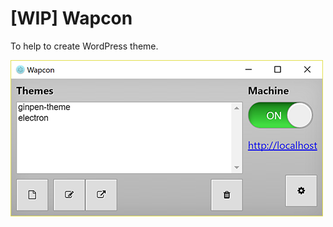# [WIP] Wapcon

To help to create WordPress theme.

![Main window with theme list and start button](./doc/ss-main.png)
